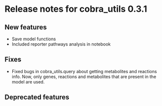 # Release notes for cobra_utils 0.3.1

## New features
* Save model functions
* Included reporter pathways analysis in notebook

## Fixes
* Fixed bugs in cobra_utils.query about getting metabolites and reactions info.
Now, only genes, reactions and metabolites that are present in the model are used.

## Deprecated features



